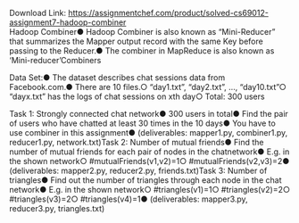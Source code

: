 Download Link: https://assignmentchef.com/product/solved-cs69012-assignment7-hadoop-combiner
<br>
Hadoop Combiner● Hadoop Combiner is also known as “Mini-Reducer” that summarizes the Mapper output record with the same Key before passing to the Reducer.● The combiner in MapReduce is also known as ‘Mini-reducer’Combiners

Data Set:● The dataset describes chat sessions data from Facebook.com.● There are 10 files.○ “day1.txt”, “day2.txt”, …, “day10.txt”○ “dayx.txt” has the logs of chat sessions on xth day○ Total: 300 users

Task 1: Strongly connected chat network● 300 users in total● Find the pair of users who have chatted at least 30 times in the 10 days● You have to use combiner in this assignment● (deliverables: mapper1.py, combiner1.py, reducer1.py, network.txt)Task 2: Number of mutual friends● Find the number of mutual friends for each pair of nodes in the chatnetwork● E.g. in the shown network○ #mutualFriends(v1,v2)=1○ #mutualFriends(v2,v3)=2● (deliverables: mapper2.py, reducer2.py, friends.txt)Task 3: Number of triangles● Find out the number of triangles through each node in the chat network● E.g. in the shown network○ #triangles(v1)=1○ #triangles(v2)=2○ #triangles(v3)=2○ #triangles(v4)=1● (deliverables: mapper3.py, reducer3.py, triangles.txt)


